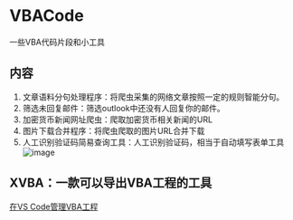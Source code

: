 # VBACode
一些VBA代码片段和小工具

## 内容
1. 文章语料分句处理程序：将爬虫采集的网络文章按照一定的规则智能分句。
2. 筛选未回复邮件：筛选outlook中还没有人回复你的邮件。
3. 加密货币新闻网址爬虫：爬取加密货币相关新闻的URL
4. 图片下载合并程序：将爬虫爬取的图片URL合并下载
5. 人工识别验证码简易查询工具：人工识别验证码，相当于自动填写表单工具
![image](https://user-images.githubusercontent.com/34180899/109483965-d15d7200-7aba-11eb-8c20-ad024e539d8c.png)

## XVBA：一款可以导出VBA工程的工具
[在VS Code管理VBA工程](https://marketplace.visualstudio.com/items?itemName=local-smart.excel-live-server&ssr=false#overview)
